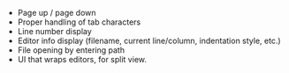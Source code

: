 - Page up / page down
- Proper handling of tab characters
- Line number display
- Editor info display (filename, current line/column, indentation style, etc.)
- File opening by entering path
- UI that wraps editors, for split view.